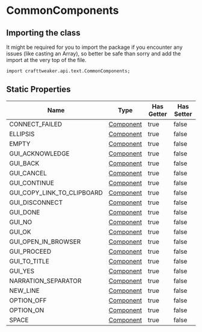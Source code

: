 # CommonComponents

## Importing the class

It might be required for you to import the package if you encounter any issues (like casting an Array), so better be safe than sorry and add the import at the very top of the file.
```zenscript
import crafttweaker.api.text.CommonComponents;
```


## Static Properties

|            Name            |                   Type                   | Has Getter | Has Setter |
|----------------------------|------------------------------------------|------------|------------|
| CONNECT_FAILED             | [Component](/vanilla/api/text/Component) | true       | false      |
| ELLIPSIS                   | [Component](/vanilla/api/text/Component) | true       | false      |
| EMPTY                      | [Component](/vanilla/api/text/Component) | true       | false      |
| GUI_ACKNOWLEDGE            | [Component](/vanilla/api/text/Component) | true       | false      |
| GUI_BACK                   | [Component](/vanilla/api/text/Component) | true       | false      |
| GUI_CANCEL                 | [Component](/vanilla/api/text/Component) | true       | false      |
| GUI_CONTINUE               | [Component](/vanilla/api/text/Component) | true       | false      |
| GUI_COPY_LINK_TO_CLIPBOARD | [Component](/vanilla/api/text/Component) | true       | false      |
| GUI_DISCONNECT             | [Component](/vanilla/api/text/Component) | true       | false      |
| GUI_DONE                   | [Component](/vanilla/api/text/Component) | true       | false      |
| GUI_NO                     | [Component](/vanilla/api/text/Component) | true       | false      |
| GUI_OK                     | [Component](/vanilla/api/text/Component) | true       | false      |
| GUI_OPEN_IN_BROWSER        | [Component](/vanilla/api/text/Component) | true       | false      |
| GUI_PROCEED                | [Component](/vanilla/api/text/Component) | true       | false      |
| GUI_TO_TITLE               | [Component](/vanilla/api/text/Component) | true       | false      |
| GUI_YES                    | [Component](/vanilla/api/text/Component) | true       | false      |
| NARRATION_SEPARATOR        | [Component](/vanilla/api/text/Component) | true       | false      |
| NEW_LINE                   | [Component](/vanilla/api/text/Component) | true       | false      |
| OPTION_OFF                 | [Component](/vanilla/api/text/Component) | true       | false      |
| OPTION_ON                  | [Component](/vanilla/api/text/Component) | true       | false      |
| SPACE                      | [Component](/vanilla/api/text/Component) | true       | false      |

